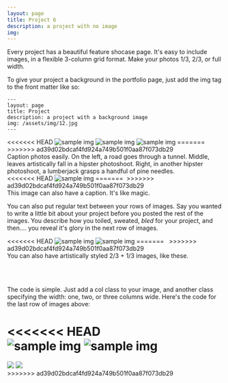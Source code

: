 ```yaml
---
layout: page
title: Project 6
description: a project with no image
img:
---
```


Every project has a beautiful feature shocase page. It's easy to include images, in a flexible 3-column grid format. Make your photos 1/3, 2/3, or full width.

To give your project a background in the portfolio page, just add the img tag to the front matter like so:

    ---
    layout: page
    title: Project
    description: a project with a background image
    img: /assets/img/12.jpg
    ---


<div class="img_row">
<<<<<<< HEAD
    <img class="col one" alt="sample img" src="{{ site.baseurl }}/assets/img/1.jpg" title="example image"/>
    <img class="col one" alt="sample img" src="{{ site.baseurl }}/assets/img/2.jpg" title="example image"/>
    <img class="col one" alt="sample img" src="{{ site.baseurl }}/assets/img/3.jpg" title="example image"/>
=======
    <img class="col one left" src="{{ site.baseurl }}/assets/img/1.jpg" alt="" title="example image"/>
    <img class="col one left" src="{{ site.baseurl }}/assets/img/2.jpg" alt="" title="example image"/>
    <img class="col one left" src="{{ site.baseurl }}/assets/img/3.jpg" alt="" title="example image"/>
>>>>>>> ad39d02bdcaf4fd924a749b501f0aa87f073db29
</div>
<div class="col three caption">
    Caption photos easily. On the left, a road goes through a tunnel. Middle, leaves artistically fall in a hipster photoshoot. Right, in another hipster photoshoot, a lumberjack grasps a handful of pine needles.
</div>
<div class="img_row">
<<<<<<< HEAD
    <img class="col three" alt="sample img" src="{{ site.baseurl }}/assets/img/5.jpg" title="example image"/>
=======
    <img class="col three left" src="{{ site.baseurl }}/assets/img/5.jpg" alt="" title="example image"/>
>>>>>>> ad39d02bdcaf4fd924a749b501f0aa87f073db29
</div>
<div class="col three caption">
    This image can also have a caption. It's like magic.
</div>

You can also put regular text between your rows of images. Say you wanted to write a little bit about your project before you posted the rest of the images. You describe how you toiled, sweated, *bled* for your project, and then.... you reveal it's glory in the next row of images.


<div class="img_row">
<<<<<<< HEAD
    <img class="col two" alt="sample img" src="{{ site.baseurl }}/assets/img/6.jpg" title="example image"/>
    <img class="col one" alt="sample img" src="{{ site.baseurl }}/assets/img/11.jpg" title="example image"/>
=======
    <img class="col two left" src="{{ site.baseurl }}/assets/img/6.jpg" alt="" title="example image"/>
    <img class="col one left" src="{{ site.baseurl }}/assets/img/11.jpg" alt="" title="example image"/>
>>>>>>> ad39d02bdcaf4fd924a749b501f0aa87f073db29
</div>
<div class="col three caption">
    You can also have artistically styled 2/3 + 1/3 images, like these.
</div>


<br/><br/>


The code is simple. Just add a col class to your image, and another class specifying the width: one, two, or three columns wide. Here's the code for the last row of images above:

<<<<<<< HEAD
    <div class="img_row">
      <img class="col two" alt="sample img" src="/img/6.jpg"/>
      <img class="col one" alt="sample img" src="/img/11.jpg"/>
    </div>
=======
<div class="img_row">
    <img class="col two left" src="/img/6.jpg"/>
    <img class="col one left" src="/img/11.jpg"/>
</div>
>>>>>>> ad39d02bdcaf4fd924a749b501f0aa87f073db29
